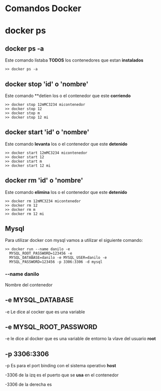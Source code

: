 # Comandos Docker

# docker ps


## docker ps -a

Este comando listaba **TODOS** los contenedores que estan **instalados**

```
>> docker ps -a
```

## docker stop 'id' o 'nombre'

Este comando **detien los o el contenedor que este **corriendo**
```
>> docker stop 12mMC3234 micontenedor
>> docker stop 12
>> docker stop m
>> docker stop 12 mi
```

## docker start 'id' o 'nombre'

Este comando **levanta** los o el contenedor que este **detenido**

```
>> docker start 12mMC3234 micontenedor
>> docker start 12
>> docker start m
>> docker start 12 mi
```


## docker rm 'id' o 'nombre'

Este comando **elimina** los o el contenedor que este **detenido**

```
>> docker rm 12mMC3234 micontenedor
>> docker rm 12
>> docker rm m
>> docker rm 12 mi
```


## Mysql

Para utilizar docker con mysql vamos a utilizar el siguiente comando:

```
>> docker run --name danilo -e
  MYSQL_ROOT_PASSWORD=123456 -e
  MYSQL_DATABASE=danilo -e MYSQL_USER=danilo -e
  MYSQL_PASSWORD=123456 -p 3306:3306 -d mysql
```

### --name danilo
Nombre del contenedor

## -e MYSQL_DATABASE

-e Le dice al cocker que es una variable

## -e MYSQL_ROOT_PASSWORD

-e le dice al docker que es una variable de entorno
la vlave del usuario **root**

## -p 3306:3306
-p Es para el port binding con el sistema operativo **host**

-3306 de la izq es el puerto que se **usa** en el contenedor

-3306 de la derecha es

